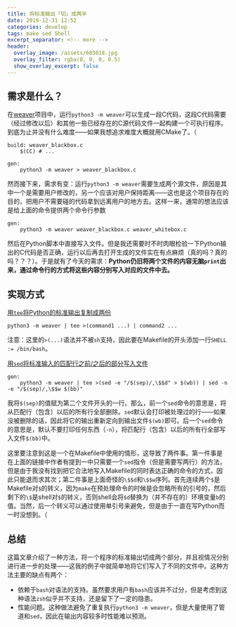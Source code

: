 ```yaml
---
title: 将标准输出「切」成两半
date: 2019-12-31 12:52
categories: develop
tags: make sed Shell
excerpt_separator: <!-- more -->
header:
  overlay_image: /assets/603018.jpg
  overlay_filter: rgba(0, 0, 0, 0.5)
  show_overlay_excerpt: false
---
```


## 需求是什么？

在[weaver](https://github.com/sgdxbc/weaver)项目中，运行`python3 -m weaver`可以生成一段C代码，这段C代码需要（经过修改以后）和其他一些已经存在的C源代码文件一起构建一个可执行程序。到底为止并没有什么难度——如果我想追求难度大概就用CMake了。（

<!-- more -->

```make
build: weaver_blackbox.c
	$(CC) # ...

gen:
	python3 -m weaver > weaver_blackbox.c
```

然而接下来，需求有变：运行`python3 -m weaver`需要生成两个源文件，原因是其中一个是需要用户修改的，另一个应该对用户保持距离——这也是这个项目存在的目的，把用户不需要碰的代码拿到远离用户的地方去。这样一来，通常的想法应该是给上面的命令提供两个命令行参数

```make
gen:
	python3 -m weaver weaver_blackbox.c weaver_whitebox.c
```

然后在Python脚本中直接写入文件。但是我还需要时不时肉眼检验一下Python输出的C代码是否正确，运行以后再去打开生成的文件实在有点麻烦（真的吗？真的吗？？？）。于是就有了今天的需求：**Python仍旧将两个文件的内容无脑`print`出来，通过命令行的方式将这些内容分别写入对应的文件中去。**

## 实现方式

[用`tee`将Python的标准输出复制成两份](https://unix.stackexchange.com/a/28519)

```
python3 -m weaver | tee >(command1 ...) | command2 ...
```

注意：这里的`>(...)`语法并不被`sh`支持，因此要在Makefile的开头添加一行`SHELL := /bin/bash`。

[用`sed`将标准输入的匹配行之前/之后的部分写入文件](https://stackoverflow.com/a/7104422)

```make
gen:
	python3 -m weaver | tee >(sed -e "/$(sep)/,\$$d" > $(wb)) | sed -n -e "/$(sep)/,\$$w $(bb)"
```

我将`$(sep)`的值赋为第二个文件开头的一行。那么，前一个`sed`命令的意思是，将从匹配行（包含）以后的所有行全部删除。`sed`默认会打印被处理过的行——如果没被删除的话，因此将它的输出重新定向到输出文件`$(wb)`即可。后一个`sed`命令的意思是，默认不要打印任何东西（`-n`），将匹配行（包含）以后的所有行全部写入文件`$(bb)`中。

这里要注意到这是一个在Makefile中使用的情形，这导致了两件事。第一件事是在上面的链接中作者有提到一中只需要一个`sed`指令（但是需要写两行）的方法，但是由于我没有找到把它合法地写入Makefile的同时表达正确的命令的方式，因此只能退而求其次；第二件事是上面奇怪的`\$$d`和`\$$w`序列。首先连续两个`$`是Makefile对`$`的转义，因为`make`在预处理命令的时候是会忽略所有的引号的，然后剩下的`\$`是shell对`$`的转义，否则shell会将`$d`替换为（并不存在的）环境变量`b`的值。当然，后一个转义可以通过使用单引号来避免，但是由于一直在写Python而一时没想到。（

## 总结

这篇文章介绍了一种方法，将一个程序的标准输出切成两个部分，并且视情况分别进行进一步的处理——这我的例子中就简单地将它们写入了不同的文件中。这种方法主要的缺点有两个：
* 依赖于`bash`对语法的支持。虽然要求用户有`bash`应该并不过分，但是考虑到这种语法`zsh`似乎并不支持，还是留下了一定的隐患。
* 性能问题。这种做法避免了重复执行`python3 -m weaver`，但是大量使用了管道和`sed`，因此在输出内容较多时性能难以预测。
